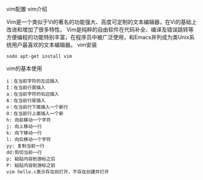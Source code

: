 
vim配置
vim介绍

Vim是一个类似于Vi的著名的功能强大、高度可定制的文本编辑器，在Vi的基础上改进和增加了很多特性。 Vim是纯粹的自由软件在代码补全、编译及错误跳转等方便编程的功能特别丰富，在程序员中被广泛使用，和Emacs并列成为类Unix系统用户最喜欢的文本编辑器。
vim安装

    sodo apt-get install vim

vim的基本使用

    i：在当前字符的左边插入
    I：在当前行首插入
    a：在当前字符的右边插入
    A：在当前行尾插入
    o：在当前行下面插入一个新行
    O：在当前行上面插入一个新
    h: 向前移动一个字符
    j: 向上移动一行
    k: 向下移动一行
    l: 向后移动一个字符
    yy: 复制当前一行
    dd:剪切当前一行
    p: 粘贴内容到游标之后
    P: 粘贴内容到游标之前
    vim hello.c表示存在则打开，不存在创建并打开

